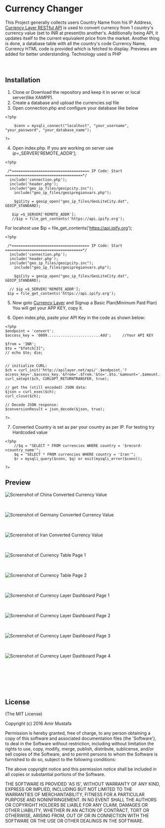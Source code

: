 # Currency Changer

This Project generally collects users Country Name from his IP Address, [Currency Layer RESTful API](https://currencylayer.com) is used to convert currency from 1 country's currency
value (set to INR at present)to another's. Additionally being API, it updates itself to the current equivalent price from the market.
Another thing is done, a database table with all the country's code Currency Name, Currency HTML code is provided which is fetched to display.
Previews are added for better understanding. Technology used is PHP<br/><br/><br/>


## Installation
1. Clone or Download the repository and keep it in server or local server(like XAMPP).
2. Create a database and upload the currencies.sql file
3. Open connection.php and configure your database like below
```
<?php
	
	$conn = mysqli_connect("localhost", "your_username", "your_password", "your_database_name");

?>
```

4. Open index.php. If you are working on server use $ip =$_SERVER['REMOTE_ADDR'];

```
<?php

 /*=================================== IP Code: Start ===================================*/ 
  include('connection.php');
  include('header.php');
  include("geo_ip_files/geoipcity.inc");
    include("geo_ip_files/geoipregionvars.php");

    $giCity = geoip_open("geo_ip_files/GeoLiteCity.dat", GEOIP_STANDARD);

   $ip =$_SERVER['REMOTE_ADDR'];
   //$ip = file_get_contents('https://api.ipify.org');
```
For locahost use $ip = file_get_contents('https://api.ipify.org');

```
<?php

 /*=================================== IP Code: Start ===================================*/ 
  include('connection.php');
  include('header.php');
  include("geo_ip_files/geoipcity.inc");
    include("geo_ip_files/geoipregionvars.php");

    $giCity = geoip_open("geo_ip_files/GeoLiteCity.dat", GEOIP_STANDARD);

  // $ip =$_SERVER['REMOTE_ADDR'];
 $ip = file_get_contents('https://api.ipify.org');
```

5. Now goto [Currency Layer](https://currencylayer.com) and Signup a Basic Plan(Minimum Paid Plan) You will get your APP KEY, copy it.

6. Open index.php, paste your API Key in the code as shown below:

```
<?php
$endpoint = 'convert';
$access_key = '0809........................4dd';     //Your API KEY

$from = 'INR';
$to = "$fetch[3]";
// echo $to; die;


// initialize CURL:
$ch = curl_init('http://apilayer.net/api/'.$endpoint.'?access_key='.$access_key.'&from='.$from.'&to='.$to.'&amount='.$amount.'');   
curl_setopt($ch, CURLOPT_RETURNTRANSFER, true);

// get the (still encoded) JSON data:
$json = curl_exec($ch);
curl_close($ch);

// Decode JSON response:
$conversionResult = json_decode($json, true);

?>

```
7. Converted Country is set as per your country as per IP. For testing try Hardcoded value

```
<?php
    //$q = "SELECT * FROM currencies WHERE country = '$record->country_name'";
    $q = "SELECT * FROM currencies WHERE country = 'Iran'";
    $r = mysqli_query($conn, $q) or exit(mysqli_error($conn));

?>
```
  
## Preview


![Screenshot of China Converted Currency Value ](https://cloud.githubusercontent.com/assets/15896579/25192814/5589d5d6-2552-11e7-9bbf-93c818237542.png?raw=true "Screenshot of China Converted Currency Value")
<br/><br/><br/>

![Screenshot of Germany Converted Currency Value ](https://cloud.githubusercontent.com/assets/15896579/25192817/575e9fea-2552-11e7-893f-c1dccc9fe730.png?raw=true "Screenshot of Germany Converted Currency Value")
<br/><br/><br/>

![Screenshot of Iran Converted Currency Value ](https://cloud.githubusercontent.com/assets/15896579/25192818/5979232c-2552-11e7-98ec-9e53f0c6955f.png?raw=true "Screenshot of Iran Converted Currency Value")
<br/><br/><br/>

![Screenshot of Currency Table Page 1](https://cloud.githubusercontent.com/assets/15896579/25192823/5b1ae198-2552-11e7-8cf8-b9017353d904.png?raw=true "Screenshot of Currency Table Page 1")
<br/><br/><br/>

![Screenshot of Currency Table Page 2](https://cloud.githubusercontent.com/assets/15896579/25192825/5eaed850-2552-11e7-850b-dae6f2fe4fe4.png?raw=true "Screenshot of Currency Table Page 2")
<br/><br/><br/>

![Screenshot of Currency Layer Dashboard Page 1](https://cloud.githubusercontent.com/assets/15896579/25192852/767bc790-2552-11e7-9e69-0703c94ed985.png?raw=true "Screenshot of Currency Layer Dashboard Page 1")
<br/><br/><br/>

![Screenshot of Currency Layer Dashboard Page 2](https://cloud.githubusercontent.com/assets/15896579/25193240/076143c4-2554-11e7-9e36-e8f6da131e18.png?raw=true "Screenshot of Currency Layer Dashboard Page 2")
<br/><br/><br/>

![Screenshot of Currency Layer Dashboard Page 3](https://cloud.githubusercontent.com/assets/15896579/25192870/7ef15980-2552-11e7-92a7-084bb42a6556.png?raw=true "Screenshot of Currency Layer Dashboard Page 3")
<br/><br/><br/>

![Screenshot of Currency Layer Dashboard Page 4](https://cloud.githubusercontent.com/assets/15896579/25192875/840ec196-2552-11e7-8437-085430df8d75.png?raw=true "Screenshot of Currency Layer Dashboard Page 4")
<br/><br/><br/>


<br/><br/><br/>

## License

(The MIT License)

Copyright (c) 2016 Amir Mustafa

Permission is hereby granted, free of charge, to any person obtaining
a copy of this software and associated documentation files (the
'Software'), to deal in the Software without restriction, including
without limitation the rights to use, copy, modify, merge, publish,
distribute, sublicense, and/or sell copies of the Software, and to
permit persons to whom the Software is furnished to do so, subject to
the following conditions:

The above copyright notice and this permission notice shall be
included in all copies or substantial portions of the Software.

THE SOFTWARE IS PROVIDED 'AS IS', WITHOUT WARRANTY OF ANY KIND,
EXPRESS OR IMPLIED, INCLUDING BUT NOT LIMITED TO THE WARRANTIES OF
MERCHANTABILITY, FITNESS FOR A PARTICULAR PURPOSE AND NONINFRINGEMENT.
IN NO EVENT SHALL THE AUTHORS OR COPYRIGHT HOLDERS BE LIABLE FOR ANY
CLAIM, DAMAGES OR OTHER LIABILITY, WHETHER IN AN ACTION OF CONTRACT,
TORT OR OTHERWISE, ARISING FROM, OUT OF OR IN CONNECTION WITH THE
SOFTWARE OR THE USE OR OTHER DEALINGS IN THE SOFTWARE.
